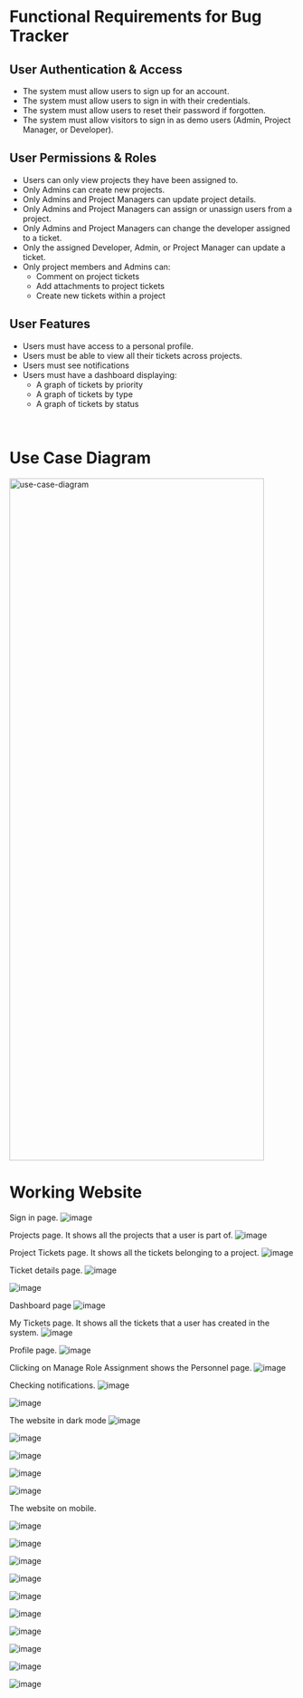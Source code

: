 # Functional Requirements for Bug Tracker

## User Authentication & Access
- The system must allow users to sign up for an account.
- The system must allow users to sign in with their credentials.
- The system must allow users to reset their password if forgotten.
- The system must allow visitors to sign in as demo users (Admin, Project Manager, or Developer).

## User Permissions & Roles
- Users can only view projects they have been assigned to.
- Only Admins can create new projects.
- Only Admins and Project Managers can update project details.
- Only Admins and Project Managers can assign or unassign users from a project.
- Only Admins and Project Managers can change the developer assigned to a ticket.
- Only the assigned Developer, Admin, or Project Manager can update a ticket.
- Only project members and Admins can:
  - Comment on project tickets
  - Add attachments to project tickets
  - Create new tickets within a project

## User Features
- Users must have access to a personal profile.
- Users must be able to view all their tickets across projects.
- Users must see notifications
- Users must have a dashboard displaying:
  - A graph of tickets by priority
  - A graph of tickets by type
  - A graph of tickets by status
<br>

# Use Case Diagram
<img width="450" height="1204" alt="use-case-diagram" src="https://github.com/user-attachments/assets/2e701c0e-efb0-4a35-bce0-ee85316792f0" />
<br>

# Working Website
Sign in page.
![image](https://github.com/user-attachments/assets/4ec325fb-83d0-4206-926b-59bc8fe524ac)

Projects page. It shows all the projects that a user is part of.
![image](https://github.com/user-attachments/assets/8612e12e-6c44-43e6-8e34-f5457a73617e)

Project Tickets page. It shows all the tickets belonging to a project.
![image](https://github.com/user-attachments/assets/80448a19-bc9f-4181-b891-f67d15e818d9)

Ticket details page.
![image](https://github.com/user-attachments/assets/3a035220-1d0d-42ef-a3aa-7b537bc924a1)

![image](https://github.com/user-attachments/assets/12ad7aec-bdc2-45ac-9954-dadc6354c14a)

Dashboard page
![image](https://github.com/user-attachments/assets/76fa7841-b3d0-4884-899f-f09139c16ae8)

My Tickets page. It shows all the tickets that a user has created in the system.
![image](https://github.com/user-attachments/assets/5da303b9-4a8a-4fe8-8909-67782e0a43c6)

Profile page.
![image](https://github.com/user-attachments/assets/36ab669a-428c-4e31-ac69-499117cf1e7e)

Clicking on Manage Role Assignment shows the Personnel page.
![image](https://github.com/user-attachments/assets/ba520f0b-987d-4633-bc21-a10ade2d66e6)

Checking notifications.
![image](https://github.com/user-attachments/assets/47034ca9-810f-435c-bd8e-10cf2ab32eb0)

![image](https://github.com/user-attachments/assets/aa2e4d16-2332-495b-bdcb-defe660c5f60)

The website in dark mode
![image](https://github.com/user-attachments/assets/a1f66931-acca-4240-8b9d-26bfdbb3407c)

![image](https://github.com/user-attachments/assets/deae3085-0aef-47d2-b83e-609a697e0560)

![image](https://github.com/user-attachments/assets/cbddb097-3f8c-4539-947f-cc38050b3bc1)

![image](https://github.com/user-attachments/assets/7a15b70a-3dad-402d-a344-029b41d29bfb)

![image](https://github.com/user-attachments/assets/e388e684-82f9-4c2a-9b45-76cd4cb78502)


The website on mobile.

![image](https://github.com/user-attachments/assets/25275bcd-38d0-4d5d-9627-d8d7235b73ca)

![image](https://github.com/user-attachments/assets/890a5d8a-b4f9-4ab2-afc4-3e619a77401f)

![image](https://github.com/user-attachments/assets/e07b3b3f-e93d-4b82-b012-2c2fff0102ef)

![image](https://github.com/user-attachments/assets/25f286f6-d265-4fe1-b446-d8511d6e813f)

![image](https://github.com/user-attachments/assets/b4798bc3-00bf-47f9-9357-2441b8d59a7e)

![image](https://github.com/user-attachments/assets/fa81b6ae-fed0-4de8-8074-af24068fed24)

![image](https://github.com/user-attachments/assets/ade2b75e-4872-4858-849b-e62adfd44ae4)

![image](https://github.com/user-attachments/assets/dc81e00a-5cb6-432b-abfa-26e3e94b7a68)

![image](https://github.com/user-attachments/assets/7de03843-104b-46d4-abb4-ee3693ff0606)

![image](https://github.com/user-attachments/assets/37821cd0-d71f-4e89-8359-d1083b9aed4f)
